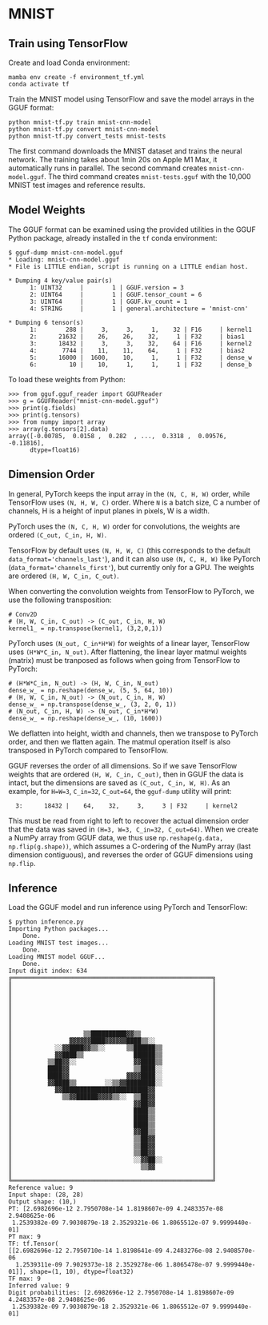 # MNIST

## Train using TensorFlow

Create and load Conda environment:

    mamba env create -f environment_tf.yml
    conda activate tf

Train the MNIST model using TensorFlow and save the model arrays in the GGUF
format:

    python mnist-tf.py train mnist-cnn-model
    python mnist-tf.py convert mnist-cnn-model
    python mnist-tf.py convert_tests mnist-tests

The first command downloads the MNIST dataset and trains the neural network.
The training takes about 1min 20s on Apple M1 Max, it automatically runs in
parallel. The second command creates `mnist-cnn-model.gguf`. The third command
creates `mnist-tests.gguf` with the 10,000 MNIST test images and reference
results.

## Model Weights

The GGUF format can be examined using the provided utilities in the GGUF Python
package, already installed in the `tf` conda environment:

    $ gguf-dump mnist-cnn-model.gguf
    * Loading: mnist-cnn-model.gguf
    * File is LITTLE endian, script is running on a LITTLE endian host.

    * Dumping 4 key/value pair(s)
          1: UINT32     |        1 | GGUF.version = 3
          2: UINT64     |        1 | GGUF.tensor_count = 6
          3: UINT64     |        1 | GGUF.kv_count = 1
          4: STRING     |        1 | general.architecture = 'mnist-cnn'

    * Dumping 6 tensor(s)
          1:        288 |     3,     3,     1,    32 | F16     | kernel1
          2:      21632 |    26,    26,    32,     1 | F32     | bias1
          3:      18432 |     3,     3,    32,    64 | F16     | kernel2
          4:       7744 |    11,    11,    64,     1 | F32     | bias2
          5:      16000 |  1600,    10,     1,     1 | F32     | dense_w
          6:         10 |    10,     1,     1,     1 | F32     | dense_b

To load these weights from Python:

    >>> from gguf.gguf_reader import GGUFReader
    >>> g = GGUFReader("mnist-cnn-model.gguf")
    >>> print(g.fields)
    >>> print(g.tensors)
    >>> from numpy import array
    >>> array(g.tensors[2].data)
    array([-0.00785,  0.0158 ,  0.282  , ...,  0.3318 ,  0.09576, -0.11816],
          dtype=float16)

## Dimension Order

In general, PyTorch keeps the input array in the `(N, C, H, W)` order, while
TensorFlow uses `(N, H, W, C)` order. Where `N` is a batch size, C a number of
channels, H is a height of input planes in pixels, W is a width.

PyTorch uses the `(N, C, H, W)` order for convolutions, the weights are ordered
`(C_out, C_in, H, W)`.

TensorFlow by default uses `(N, H, W, C)` (this corresponds to the default
`data_format='channels_last'`), and it can also use `(N, C, H, W)` like PyTorch
(`data_format='channels_first'`), but currently only for a GPU.
The weights are ordered `(H, W, C_in, C_out)`.

When converting the convolution weights from TensorFlow to PyTorch, we use the
following transposition:

    # Conv2D
    # (H, W, C_in, C_out) -> (C_out, C_in, H, W)
    kernel1_ = np.transpose(kernel1, (3,2,0,1))

PyTorch uses `(N_out, C_in*H*W)` for weights of a linear layer, TensorFlow uses
`(H*W*C_in, N_out)`. After flattening, the linear layer matmul weights (matrix)
must be tranposed as follows when going from TensorFlow to PyTorch:

    # (H*W*C_in, N_out) -> (H, W, C_in, N_out)
    dense_w_ = np.reshape(dense_w, (5, 5, 64, 10))
    # (H, W, C_in, N_out) -> (N_out, C_in, H, W)
    dense_w_ = np.transpose(dense_w_, (3, 2, 0, 1))
    # (N_out, C_in, H, W) -> (N_out, C_in*H*W)
    dense_w_ = np.reshape(dense_w_, (10, 1600))

We deflatten into height, width and channels, then we transpose to PyTorch
order, and then we flatten again. The matmul operation itself is also
transposed in PyTorch compared to TensorFlow.

GGUF reverses the order of all dimensions. So if we save TensorFlow weights
that are ordered `(H, W, C_in, C_out)`, then in GGUF the data is intact, but
the dimensions are saved as `(C_out, C_in, W, H)`. As an example, for `H=W=3`,
`C_in=32`, `C_out=64`, the `gguf-dump` utility will print:

      3:      18432 |    64,    32,     3,     3 | F32     | kernel2

This must be read from right to left to recover the actual dimension order that
the data was saved in `(H=3, W=3, C_in=32, C_out=64)`. When we create a NumPy
array from GGUF data, we thus use `np.reshape(g.data, np.flip(g.shape))`, which
assumes a C-ordering of the NumPy array (last dimension contiguous), and
reverses the order of GGUF dimensions using `np.flip`.


## Inference

Load the GGUF model and run inference using PyTorch and TensorFlow:

    $ python inference.py
    Importing Python packages...
        Done.
    Loading MNIST test images...
        Done.
    Loading MNIST model GGUF...
        Done.
    Input digit index: 634
    ╔════════════════════════════════════════════════════════╗
    ║                                                        ║
    ║                                                        ║
    ║                                                        ║
    ║                                                        ║
    ║                                                        ║
    ║                                                        ║
    ║                                                        ║
    ║                    ▒▒██████████▓▓▒▒                    ║
    ║                ▓▓▓▓▓▓████▓▓▓▓▓▓████▒▒░░                ║
    ║            ░░▓▓████▓▓▒▒░░      ▒▒██████▒▒              ║
    ║            ▓▓████▒▒              ██████▒▒              ║
    ║          ▒▒██▓▓░░                ▓▓████▒▒              ║
    ║          ████▓▓                  ▒▒████░░              ║
    ║          ████▓▓                ▓▓▓▓████░░              ║
    ║          ▓▓████▒▒        ░░▒▒▓▓████████░░              ║
    ║            ▓▓████████████████████████▓▓                ║
    ║              ▒▒▓▓██████▓▓▓▓▒▒░░  ▒▒██▓▓                ║
    ║                                  ▓▓██▓▓                ║
    ║                                  ████▒▒                ║
    ║                                  ████▒▒                ║
    ║                                  ████▒▒                ║
    ║                                  ▓▓██▒▒                ║
    ║                                  ▒▒██▓▓                ║
    ║                                  ▒▒██▓▓                ║
    ║                                  ▒▒██▓▓                ║
    ║                                  ░░▓▓██░░              ║
    ║                                    ▒▒▓▓                ║
    ║                                                        ║
    ╚════════════════════════════════════════════════════════╝
    Reference value: 9
    Input shape: (28, 28)
    Output shape: (10,)
    PT: [2.6982696e-12 2.7950708e-14 1.8198607e-09 4.2483357e-08 2.9408625e-06
     1.2539382e-09 7.9030879e-18 2.3529321e-06 1.8065512e-07 9.9999440e-01]
    PT max: 9
    TF: tf.Tensor(
    [[2.6982696e-12 2.7950710e-14 1.8198641e-09 4.2483276e-08 2.9408570e-06
      1.2539311e-09 7.9029373e-18 2.3529278e-06 1.8065478e-07 9.9999440e-01]], shape=(1, 10), dtype=float32)
    TF max: 9
    Inferred value: 9
    Digit probabilities: [2.6982696e-12 2.7950708e-14 1.8198607e-09 4.2483357e-08 2.9408625e-06
     1.2539382e-09 7.9030879e-18 2.3529321e-06 1.8065512e-07 9.9999440e-01]
